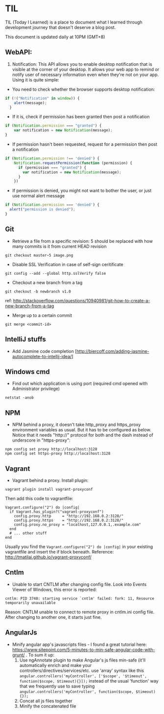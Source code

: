 # TIL
TIL (Today I Learned) is a place to document what I learned through development journey that doesn't deserve a blog post.

This document is updated daily at 10PM (GMT+8)

## WebAPI:

1. Notification:
This API allows you to enable desktop notification that is visible at the corner of your desktop.
It allows your web app to remind or notify user of necessary information even when they're not on your app.
Using it is quite simple:

* You need to check whether the browser supports desktop notification:
```javascript
if (!("Notification" in window)) {
    alert(message);
  } 
```
* If it is, check if permission has been granted then post a notification
```javascript
if (Notification.permission === "granted") {
    var notification = new Notification(message);
}
```
* If permission hasn't been requested, request for a permission then post a notification
```javascript
if (Notification.permission !== 'denied') {
    Notification.requestPermission(function (permission) {
      if (permission === "granted") {
        var notification = new Notification(message);
      }
    })
```
* If permission is denied, you might not want to bother the user, or just use normal alert message
```javascript
if (Notification.permission === 'denied') {
  alert("permission is denied");
}
```


## Git
* Retrieve a file from a specific revision: 5 should be replaced with how many commits is it from current HEAD revision
```
git checkout master~5 image.png
```

* Disable SSL Verification in case of self-sign ceritificate
```
git config --add --global http.sslVerify false
```

* Checkout a new branch from a tag 
```
git checkout -b newbranch v1.0
```
ref: http://stackoverflow.com/questions/10940981/git-how-to-create-a-new-branch-from-a-tag

* Merge up to a certain commit
```
git merge <commit-id>
```

## IntelliJ stuffs
* Add Jasmine code completion [http://biercoff.com/adding-jasmine-autocomplete-to-intellij-idea/]

## Windows cmd
* Find out which application is using port (required cmd opened with Administrator privilege)
```
netstat -anob
```

## NPM
* NPM behind a proxy, it doesn't take http_proxy and https_proxy environment variables as usual. But it has to be configured as below. Notice that it needs "http://" protocol for both and the dash instead of underscore in "https-proxy":
```
npm config set proxy http://localhost:3128
npm config set https-proxy http://localhost:3128
```

## Vagrant
* Vagrant behind a proxy. Install plugin:
```
vagrant plugin install vagrant-proxyconf
```
Then add this code to vagrantfile:
```
Vagrant.configure("2") do |config|
  if Vagrant.has_plugin?("vagrant-proxyconf")
    config.proxy.http     = "http://192.168.0.2:3128/"
    config.proxy.https    = "http://192.168.0.2:3128/"
    config.proxy.no_proxy = "localhost,127.0.0.1,.example.com"
  end
  # ... other stuff
end
```
Usually you find the `Vagrant.configure("2") do |config|` in your existing vagrantfile and insert the if block beneath.
Reference: http://tmatilai.github.io/vagrant-proxyconf/

## Cntlm
* Unable to start CNTLM after changing config file.
Look into Events Viewer of Windows, this error is reported:
```
cntlm: PID 3740: starting service `cntlm' failed: fork: 11, Resource temporarily unavailable
```
Reason: CNTLM unable to connect to remote proxy in cntlm.ini config file.
After changing to another one, it starts just fine.

## AngularJs
* Minify angular app's javascripts files - 
I found a great tutorial here: https://www.sitepoint.com/5-minutes-to-min-safe-angular-code-with-grunt/
. To sum it up:
  1. Use ngAnnotate plugin to make Angular's js files min-safe (it'll automatically enrich and make your controllers/directives/services/etc. use 'array' syntax like this `angular.controllers('myController', ['$scope', '$timeout', function($scope, $timeout){}]);` instead of the usual 'function' way that we frequently use to save typing `angular.controllers('myController', function($scope, $timeout){});`
  2. Concat all js files together
  3. Minify the concatenated file
